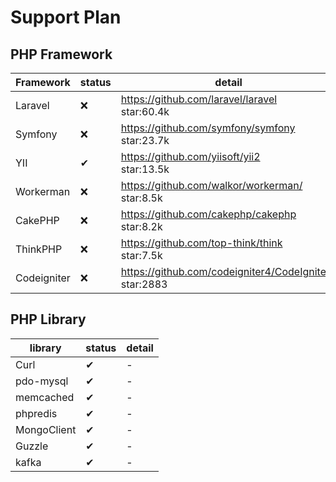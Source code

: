 # Support Plan
## PHP Framework

Framework| status | detail
---|---|---
Laravel|❌| https://github.com/laravel/laravel<br>star:60.4k
Symfony|❌| https://github.com/symfony/symfony<br>star:23.7k
YII|✔| https://github.com/yiisoft/yii2<br>star:13.5k
Workerman|❌| https://github.com/walkor/workerman/<br>star:8.5k
CakePHP|❌| https://github.com/cakephp/cakephp<br>star:8.2k
ThinkPHP|❌| https://github.com/top-think/think<br>star:7.5k
Codeigniter|❌| https://github.com/codeigniter4/CodeIgniter4<br>star:2883


## PHP Library
library | status | detail
---|---|---
Curl|✔|-
pdo-mysql|✔|-
memcached|✔|-
phpredis|✔|-
MongoClient|✔|-
Guzzle|✔|-
kafka|✔|-